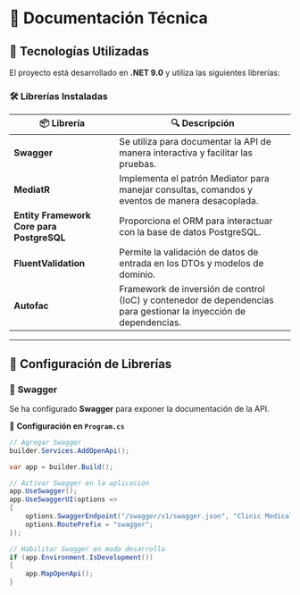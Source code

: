 # 📘 Documentación Técnica

## 📌 Tecnologías Utilizadas
El proyecto está desarrollado en **.NET 9.0** y utiliza las siguientes librerías:

### 🛠 Librerías Instaladas

| 📦 Librería | 🔍 Descripción |
|------------|---------------|
| **Swagger** | Se utiliza para documentar la API de manera interactiva y facilitar las pruebas. |
| **MediatR** | Implementa el patrón Mediator para manejar consultas, comandos y eventos de manera desacoplada. |
| **Entity Framework Core para PostgreSQL** | Proporciona el ORM para interactuar con la base de datos PostgreSQL. |
| **FluentValidation** | Permite la validación de datos de entrada en los DTOs y modelos de dominio. |
| **Autofac** | Framework de inversión de control (IoC) y contenedor de dependencias para gestionar la inyección de dependencias. |

---

## 🔧 Configuración de Librerías

### 📌 **Swagger**
Se ha configurado **Swagger** para exponer la documentación de la API.

📄 **Configuración en `Program.cs`**
```csharp
// Agregar Swagger
builder.Services.AddOpenApi();

var app = builder.Build();

// Activar Swagger en la aplicación
app.UseSwagger();
app.UseSwaggerUI(options =>
{
    options.SwaggerEndpoint("/swagger/v1/swagger.json", "Clinic Medical Appointments API v1");
    options.RoutePrefix = "swagger";
});

// Habilitar Swagger en modo desarrollo
if (app.Environment.IsDevelopment())
{
    app.MapOpenApi();
}
